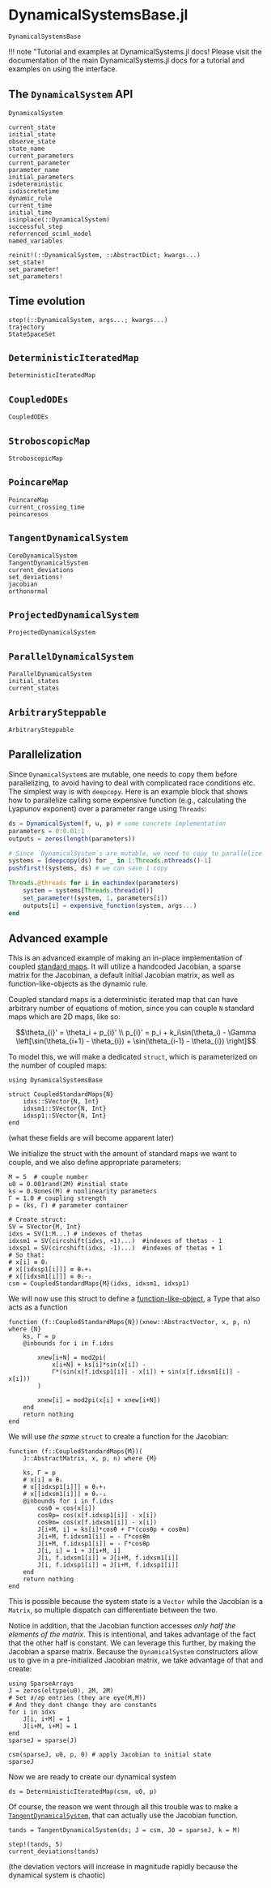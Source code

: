 # DynamicalSystemsBase.jl

```@docs
DynamicalSystemsBase
```

!!! note "Tutorial and examples at DynamicalSystems.jl docs!
    Please visit the documentation of the main DynamicalSystems.jl docs for a tutorial and examples on using the interface.

## The `DynamicalSystem` API

```@docs
DynamicalSystem
```

```@docs
current_state
initial_state
observe_state
state_name
current_parameters
current_parameter
parameter_name
initial_parameters
isdeterministic
isdiscretetime
dynamic_rule
current_time
initial_time
isinplace(::DynamicalSystem)
successful_step
referrenced_sciml_model
named_variables
```

```@docs
reinit!(::DynamicalSystem, ::AbstractDict; kwargs...)
set_state!
set_parameter!
set_parameters!
```

## Time evolution
```@docs
step!(::DynamicalSystem, args...; kwargs...)
trajectory
StateSpaceSet
```

## `DeterministicIteratedMap`
```@docs
DeterministicIteratedMap
```

## `CoupledODEs`
```@docs
CoupledODEs
```

## `StroboscopicMap`
```@docs
StroboscopicMap
```

## `PoincareMap`
```@docs
PoincareMap
current_crossing_time
poincaresos
```

## `TangentDynamicalSystem`
```@docs
CoreDynamicalSystem
TangentDynamicalSystem
current_deviations
set_deviations!
jacobian
orthonormal
```

## `ProjectedDynamicalSystem`
```@docs
ProjectedDynamicalSystem
```

## `ParallelDynamicalSystem`
```@docs
ParallelDynamicalSystem
initial_states
current_states
```

## `ArbitrarySteppable`
```@docs
ArbitrarySteppable
```

## Parallelization

Since `DynamicalSystem`s are mutable, one needs to copy them before parallelizing, to avoid having to deal with complicated race conditions etc. The simplest way is with `deepcopy`. Here is an example block that shows how to parallelize calling some expensive function (e.g., calculating the Lyapunov exponent) over a parameter range using `Threads`:

```julia
ds = DynamicalSystem(f, u, p) # some concrete implementation
parameters = 0:0.01:1
outputs = zeros(length(parameters))

# Since `DynamicalSystem`s are mutable, we need to copy to parallelize
systems = [deepcopy(ds) for _ in 1:Threads.nthreads()-1]
pushfirst!(systems, ds) # we can save 1 copy

Threads.@threads for i in eachindex(parameters)
    system = systems[Threads.threadid()]
    set_parameter!(system, 1, parameters[i])
    outputs[i] = expensive_function(system, args...)
end
```

## Advanced example

This is an advanced example of making an in-place implementation of coupled [standard maps](https://en.wikipedia.org/wiki/Standard_map). It will utilize a handcoded Jacobian, a sparse matrix for the Jacobinan, a default initial Jacobian matrix, as well as function-like-objects as the dynamic rule.

Coupled standard maps is a deterministic iterated map that can have arbitrary number of equations of motion, since you can couple `N` standard maps which are 2D maps, like so:

```math
\theta_{i}' = \theta_i + p_{i}' \\
p_{i}' = p_i + k_i\sin(\theta_i) - \Gamma \left[\sin(\theta_{i+1} - \theta_{i}) + \sin(\theta_{i-1} - \theta_{i}) \right]
```

To model this, we will make a dedicated `struct`, which is parameterized on the
number of coupled maps:

```@example MAIN
using DynamicalSystemsBase

struct CoupledStandardMaps{N}
    idxs::SVector{N, Int}
    idxsm1::SVector{N, Int}
    idxsp1::SVector{N, Int}
end
```

(what these fields are will become apparent later)

We initialize the struct with the amount of standard maps we want to couple,
and we also define appropriate parameters:

```@example MAIN
M = 5  # couple number
u0 = 0.001rand(2M) #initial state
ks = 0.9ones(M) # nonlinearity parameters
Γ = 1.0 # coupling strength
p = (ks, Γ) # parameter container

# Create struct:
SV = SVector{M, Int}
idxs = SV(1:M...) # indexes of thetas
idxsm1 = SV(circshift(idxs, +1)...)  #indexes of thetas - 1
idxsp1 = SV(circshift(idxs, -1)...)  #indexes of thetas + 1
# So that:
# x[i] ≡ θᵢ
# x[[idxsp1[i]]] ≡ θᵢ+₁
# x[[idxsm1[i]]] ≡ θᵢ-₁
csm = CoupledStandardMaps{M}(idxs, idxsm1, idxsp1)
```

We will now use this struct to define a [function-like-object](https://docs.julialang.org/en/v1/manual/methods/#Function-like-objects), a Type that also acts as a function

```@example MAIN
function (f::CoupledStandardMaps{N})(xnew::AbstractVector, x, p, n) where {N}
    ks, Γ = p
    @inbounds for i in f.idxs

        xnew[i+N] = mod2pi(
            x[i+N] + ks[i]*sin(x[i]) -
            Γ*(sin(x[f.idxsp1[i]] - x[i]) + sin(x[f.idxsm1[i]] - x[i]))
        )

        xnew[i] = mod2pi(x[i] + xnew[i+N])
    end
    return nothing
end
```

We will use *the same* `struct` to create a function for the Jacobian:

```@example MAIN
function (f::CoupledStandardMaps{M})(
    J::AbstractMatrix, x, p, n) where {M}

    ks, Γ = p
    # x[i] ≡ θᵢ
    # x[[idxsp1[i]]] ≡ θᵢ+₁
    # x[[idxsm1[i]]] ≡ θᵢ-₁
    @inbounds for i in f.idxs
        cosθ = cos(x[i])
        cosθp= cos(x[f.idxsp1[i]] - x[i])
        cosθm= cos(x[f.idxsm1[i]] - x[i])
        J[i+M, i] = ks[i]*cosθ + Γ*(cosθp + cosθm)
        J[i+M, f.idxsm1[i]] = - Γ*cosθm
        J[i+M, f.idxsp1[i]] = - Γ*cosθp
        J[i, i] = 1 + J[i+M, i]
        J[i, f.idxsm1[i]] = J[i+M, f.idxsm1[i]]
        J[i, f.idxsp1[i]] = J[i+M, f.idxsp1[i]]
    end
    return nothing
end
```

This is possible because the system state is a `Vector` while the Jacobian is a `Matrix`, so multiple dispatch can differentiate between the two.

Notice in addition, that the Jacobian function accesses *only half the elements of the matrix*. This is intentional, and takes advantage of the fact that the
other half is constant. We can leverage this further, by making the Jacobian a sparse matrix. Because the `DynamicalSystem` constructors allow us to give in a pre-initialized Jacobian matrix, we take advantage of that and create:
```@example MAIN
using SparseArrays
J = zeros(eltype(u0), 2M, 2M)
# Set ∂/∂p entries (they are eye(M,M))
# And they dont change they are constants
for i in idxs
    J[i, i+M] = 1
    J[i+M, i+M] = 1
end
sparseJ = sparse(J)

csm(sparseJ, u0, p, 0) # apply Jacobian to initial state
sparseJ
```

Now we are ready to create our dynamical system

```@example MAIN
ds = DeterministicIteratedMap(csm, u0, p)
```

Of course, the reason we went through all this trouble was to make a [`TangentDynamicalSystem`](@ref), that can actually use the Jacobian function.

```@example MAIN
tands = TangentDynamicalSystem(ds; J = csm, J0 = sparseJ, k = M)
```

```@example MAIN
step!(tands, 5)
current_deviations(tands)
```

(the deviation vectors will increase in magnitude rapidly because the dynamical system is chaotic)

